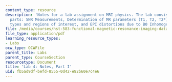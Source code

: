 ```yaml
---
content_type: resource
description: 'Notes for a lab assignment on MRI physics. The lab consists of three
  parts: SNR Measurements, Determination of MR parameters (T1, T2, T2*) across tissue
  types and regions of interest, and EPI distortions due to B0 Inhomogeneity.'
file: /media/courses/hst-583-functional-magnetic-resonance-imaging-data-acquisition-and-analysis-fall-2008/fb5ad9dfbefd85550d42e82b60e7c4e6_lab4a_notes.pdf
file_type: application/pdf
learning_resource_types:
- Labs
ocw_type: OCWFile
parent_title: Labs
parent_type: CourseSection
resourcetype: Document
title: 'Lab 4: Notes, Part I'
uid: fb5ad9df-befd-8555-0d42-e82b60e7c4e6
---
```

